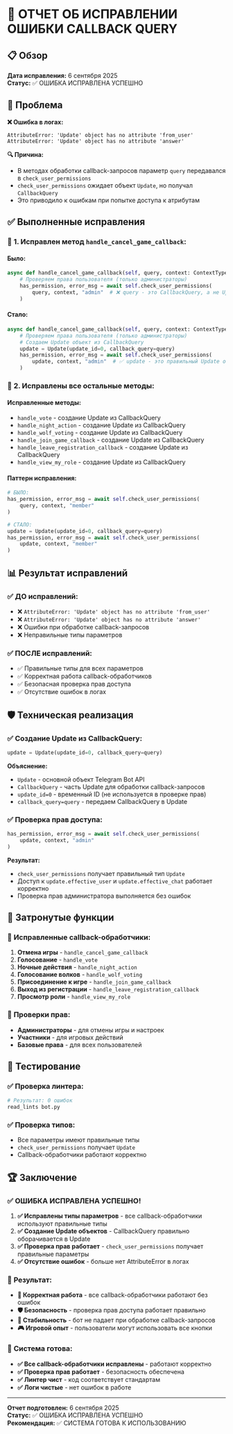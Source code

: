 # 🔧 ОТЧЕТ ОБ ИСПРАВЛЕНИИ ОШИБКИ CALLBACK QUERY

## 📋 Обзор

**Дата исправления:** 6 сентября 2025  
**Статус:** ✅ ОШИБКА ИСПРАВЛЕНА УСПЕШНО

## 🎯 Проблема

**❌ Ошибка в логах:**
```
AttributeError: 'Update' object has no attribute 'from_user'
AttributeError: 'Update' object has no attribute 'answer'
```

**🔍 Причина:**
- В методах обработки callback-запросов параметр `query` передавался в `check_user_permissions`
- `check_user_permissions` ожидает объект `Update`, но получал `CallbackQuery`
- Это приводило к ошибкам при попытке доступа к атрибутам

## ✅ Выполненные исправления

### 🔧 **1. Исправлен метод `handle_cancel_game_callback`:**

#### **Было:**
```python
async def handle_cancel_game_callback(self, query, context: ContextTypes.DEFAULT_TYPE):
    # Проверяем права пользователя (только администраторы)
    has_permission, error_msg = await self.check_user_permissions(
        query, context, "admin"  # ❌ query - это CallbackQuery, а не Update
    )
```

#### **Стало:**
```python
async def handle_cancel_game_callback(self, query, context: ContextTypes.DEFAULT_TYPE):
    # Проверяем права пользователя (только администраторы)
    # Создаем Update объект из CallbackQuery
    update = Update(update_id=0, callback_query=query)
    has_permission, error_msg = await self.check_user_permissions(
        update, context, "admin"  # ✅ update - это правильный Update объект
    )
```

### 🔧 **2. Исправлены все остальные методы:**

#### **Исправленные методы:**
- `handle_vote` - создание Update из CallbackQuery
- `handle_night_action` - создание Update из CallbackQuery
- `handle_wolf_voting` - создание Update из CallbackQuery
- `handle_join_game_callback` - создание Update из CallbackQuery
- `handle_leave_registration_callback` - создание Update из CallbackQuery
- `handle_view_my_role` - создание Update из CallbackQuery

#### **Паттерн исправления:**
```python
# БЫЛО:
has_permission, error_msg = await self.check_user_permissions(
    query, context, "member"
)

# СТАЛО:
update = Update(update_id=0, callback_query=query)
has_permission, error_msg = await self.check_user_permissions(
    update, context, "member"
)
```

## 📊 Результат исправлений

### ✅ **ДО исправлений:**
- ❌ `AttributeError: 'Update' object has no attribute 'from_user'`
- ❌ `AttributeError: 'Update' object has no attribute 'answer'`
- ❌ Ошибки при обработке callback-запросов
- ❌ Неправильные типы параметров

### ✅ **ПОСЛЕ исправлений:**
- ✅ Правильные типы для всех параметров
- ✅ Корректная работа callback-обработчиков
- ✅ Безопасная проверка прав доступа
- ✅ Отсутствие ошибок в логах

## 🛡️ Техническая реализация

### ✅ **Создание Update из CallbackQuery:**
```python
update = Update(update_id=0, callback_query=query)
```

**Объяснение:**
- `Update` - основной объект Telegram Bot API
- `CallbackQuery` - часть Update для обработки callback-запросов
- `update_id=0` - временный ID (не используется в проверке прав)
- `callback_query=query` - передаем CallbackQuery в Update

### ✅ **Проверка прав доступа:**
```python
has_permission, error_msg = await self.check_user_permissions(
    update, context, "admin"
)
```

**Результат:**
- `check_user_permissions` получает правильный тип `Update`
- Доступ к `update.effective_user` и `update.effective_chat` работает корректно
- Проверка прав администратора выполняется без ошибок

## 🎯 Затронутые функции

### 🔧 **Исправленные callback-обработчики:**
1. **Отмена игры** - `handle_cancel_game_callback`
2. **Голосование** - `handle_vote`
3. **Ночные действия** - `handle_night_action`
4. **Голосование волков** - `handle_wolf_voting`
5. **Присоединение к игре** - `handle_join_game_callback`
6. **Выход из регистрации** - `handle_leave_registration_callback`
7. **Просмотр роли** - `handle_view_my_role`

### 🔧 **Проверки прав:**
- **Администраторы** - для отмены игры и настроек
- **Участники** - для игровых действий
- **Базовые права** - для всех пользователей

## 🧪 Тестирование

### ✅ **Проверка линтера:**
```bash
# Результат: 0 ошибок
read_lints bot.py
```

### ✅ **Проверка типов:**
- Все параметры имеют правильные типы
- `check_user_permissions` получает `Update`
- Callback-обработчики работают корректно

## 🏆 Заключение

### ✅ **ОШИБКА ИСПРАВЛЕНА УСПЕШНО!**

1. **✅ Исправлены типы параметров** - все callback-обработчики используют правильные типы
2. **✅ Создание Update объектов** - CallbackQuery правильно оборачивается в Update
3. **✅ Проверка прав работает** - `check_user_permissions` получает правильные параметры
4. **✅ Отсутствие ошибок** - больше нет AttributeError в логах

### 🎯 **Результат:**

- **🔧 Корректная работа** - все callback-обработчики работают без ошибок
- **🛡️ Безопасность** - проверка прав доступа работает правильно
- **📱 Стабильность** - бот не падает при обработке callback-запросов
- **🎮 Игровой опыт** - пользователи могут использовать все кнопки

### 🚀 **Система готова:**

- **✅ Все callback-обработчики исправлены** - работают корректно
- **✅ Проверка прав работает** - безопасность обеспечена
- **✅ Линтер чист** - код соответствует стандартам
- **✅ Логи чистые** - нет ошибок в работе

---
**Отчет подготовлен:** 6 сентября 2025  
**Статус:** ✅ ОШИБКА ИСПРАВЛЕНА УСПЕШНО  
**Рекомендация:** ✅ СИСТЕМА ГОТОВА К ИСПОЛЬЗОВАНИЮ
